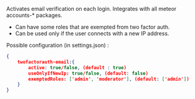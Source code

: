 Activates email verification on each login. Integrates with all meteor accounts-* packages.

- Can have some roles that are exempted from two factor auth.
- Can be used only if the user connects with a new IP address.

Possible configuration (in settings.json) :
```json
{
	twofactorauth-email:{
		active: true/false, (default : true)
		useOnlyIfNewIp: true/false, (default: false)
		exemptedRoles: ['admin', 'moderator'], (default: ['admin'])
	}
}
```
